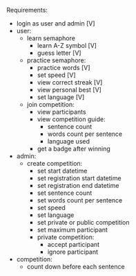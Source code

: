 Requirements:

- login as user and admin [V]
- user:
  - learn semaphore
    - learn A-Z symbol [V]
    - guess letter [V]
  - practice semaphore:
    - practice words [V]
    - set speed [V]
    - view correct streak [V]
    - view personal best [V]
    - set language [V]
  - join competition:
    - view participants
    - view competition guide:
      - sentence count
      - words count per sentence
      - language used
    - get a badge after winning
- admin:
  - create competition:
    - set start datetime
    - set registration start datetime
    - set registration end datetime
    - set sentence count
    - set words count per sentence
    - set speed
    - set language
    - set private or public competition
    - set maximum participant
    - private competition:
      - accept participant
      - ignore participant
- competition:
  - count down before each sentence
